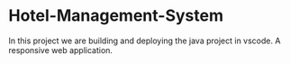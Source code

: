 # Hotel-Management-System
 In this project we are building and deploying the java project in vscode.
 A responsive web application.
 